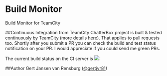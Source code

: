 Build Monitor
==========

Build Monitor for TeamCity

##<a id="continuous-integration-from-teamcity">Continuous Integration from TeamCity</a>
ChatterBox project is built & tested continuously by TeamCity (more details [here](http://www.mehdi-khalili.com/continuous-integration-delivery-github-teamcity)). That applies to pull requests too. Shortly after you submit a PR you can check the build and test status notification on your PR. I would appreciate if you could send me green PRs.

The current build status on the CI server is <a href="http://teamcity.gertjvr.com/viewType.html?buildTypeId=OSS_BuildMonitor_CI&guest=1">
<img src="http://teamcity.gertjvr.com/app/rest/builds/buildType:(id:OSS_BuildMonitor_CI)/statusIcon"/></a>

##<a id="author">Author</a>
Gert Jansen van Rensburg ([@gertjvr81](http://twitter.com/gertjvr81))
